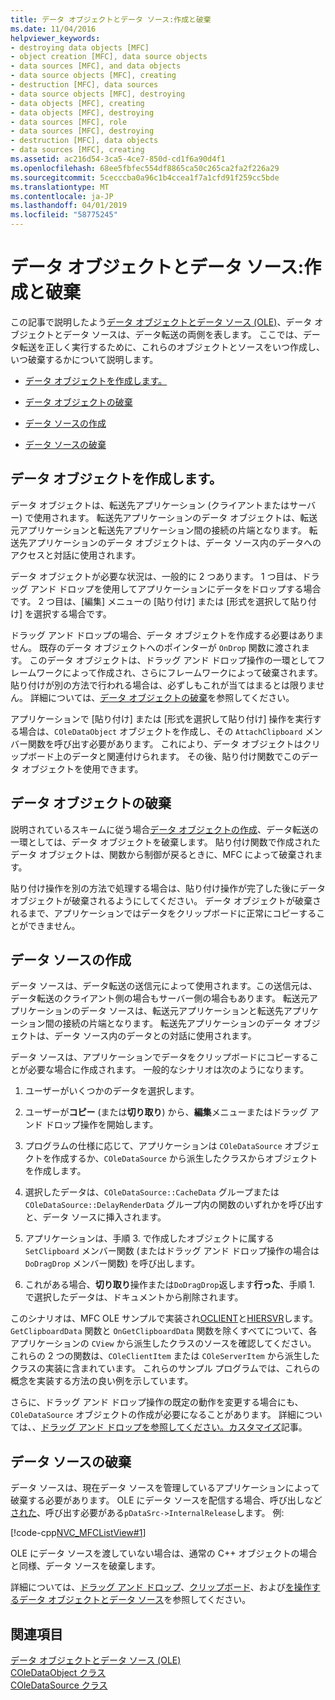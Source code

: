 ```yaml
---
title: データ オブジェクトとデータ ソース:作成と破棄
ms.date: 11/04/2016
helpviewer_keywords:
- destroying data objects [MFC]
- object creation [MFC], data source objects
- data sources [MFC], and data objects
- data source objects [MFC], creating
- destruction [MFC], data sources
- data source objects [MFC], destroying
- data objects [MFC], creating
- data objects [MFC], destroying
- data sources [MFC], role
- data sources [MFC], destroying
- destruction [MFC], data objects
- data sources [MFC], creating
ms.assetid: ac216d54-3ca5-4ce7-850d-cd1f6a90d4f1
ms.openlocfilehash: 68ee5fbfec554df8865ca50c265ca2fa2f226a29
ms.sourcegitcommit: 5cecccba0a96c1b4ccea1f7a1cfd91f259cc5bde
ms.translationtype: MT
ms.contentlocale: ja-JP
ms.lasthandoff: 04/01/2019
ms.locfileid: "58775245"
---
```

# <a name="data-objects-and-data-sources-creation-and-destruction"></a>データ オブジェクトとデータ ソース:作成と破棄

この記事で説明したよう[データ オブジェクトとデータ ソース (OLE)](../mfc/data-objects-and-data-sources-ole.md)、データ オブジェクトとデータ ソースは、データ転送の両側を表します。 ここでは、データ転送を正しく実行するために、これらのオブジェクトとソースをいつ作成し、いつ破棄するかについて説明します。

- [データ オブジェクトを作成します。](#_core_creating_data_objects)

- [データ オブジェクトの破棄](#_core_destroying_data_objects)

- [データ ソースの作成](#_core_creating_data_sources)

- [データ ソースの破棄](#_core_destroying_data_sources)

##  <a name="_core_creating_data_objects"></a> データ オブジェクトを作成します。

データ オブジェクトは、転送先アプリケーション (クライアントまたはサーバー) で使用されます。 転送先アプリケーションのデータ オブジェクトは、転送元アプリケーションと転送先アプリケーション間の接続の片端となります。 転送先アプリケーションのデータ オブジェクトは、データ ソース内のデータへのアクセスと対話に使用されます。

データ オブジェクトが必要な状況は、一般的に 2 つあります。 1 つ目は、ドラッグ アンド ドロップを使用してアプリケーションにデータをドロップする場合です。 2 つ目は、[編集] メニューの [貼り付け] または [形式を選択して貼り付け] を選択する場合です。

ドラッグ アンド ドロップの場合、データ オブジェクトを作成する必要はありません。 既存のデータ オブジェクトへのポインターが `OnDrop` 関数に渡されます。 このデータ オブジェクトは、ドラッグ アンド ドロップ操作の一環としてフレームワークによって作成され、さらにフレームワークによって破棄されます。 貼り付けが別の方法で行われる場合は、必ずしもこれが当てはまるとは限りません。 詳細については、[データ オブジェクトの破棄](#_core_destroying_data_objects)を参照してください。

アプリケーションで [貼り付け] または [形式を選択して貼り付け] 操作を実行する場合は、`COleDataObject` オブジェクトを作成し、その `AttachClipboard` メンバー関数を呼び出す必要があります。 これにより、データ オブジェクトはクリップボード上のデータと関連付けられます。 その後、貼り付け関数でこのデータ オブジェクトを使用できます。

##  <a name="_core_destroying_data_objects"></a> データ オブジェクトの破棄

説明されているスキームに従う場合[データ オブジェクトの作成](#_core_creating_data_objects)、データ転送の一環としては、データ オブジェクトを破棄します。 貼り付け関数で作成されたデータ オブジェクトは、関数から制御が戻るときに、MFC によって破棄されます。

貼り付け操作を別の方法で処理する場合は、貼り付け操作が完了した後にデータ オブジェクトが破棄されるようにしてください。 データ オブジェクトが破棄されるまで、アプリケーションではデータをクリップボードに正常にコピーすることができません。

##  <a name="_core_creating_data_sources"></a> データ ソースの作成

データ ソースは、データ転送の送信元によって使用されます。この送信元は、データ転送のクライアント側の場合もサーバー側の場合もあります。 転送元アプリケーションのデータ ソースは、転送元アプリケーションと転送先アプリケーション間の接続の片端となります。 転送先アプリケーションのデータ オブジェクトは、データ ソース内のデータとの対話に使用されます。

データ ソースは、アプリケーションでデータをクリップボードにコピーすることが必要な場合に作成されます。 一般的なシナリオは次のようになります。

1. ユーザーがいくつかのデータを選択します。

1. ユーザーが**コピー** (または**切り取り**) から、**編集**メニューまたはドラッグ アンド ドロップ操作を開始します。

1. プログラムの仕様に応じて、アプリケーションは `COleDataSource` オブジェクトを作成するか、`COleDataSource` から派生したクラスからオブジェクトを作成します。

1. 選択したデータは、`COleDataSource::CacheData` グループまたは `COleDataSource::DelayRenderData` グループ内の関数のいずれかを呼び出すと、データ ソースに挿入されます。

1. アプリケーションは、手順 3. で作成したオブジェクトに属する `SetClipboard` メンバー関数 (またはドラッグ アンド ドロップ操作の場合は `DoDragDrop` メンバー関数) を呼び出します。

1. これがある場合、**切り取り**操作または`DoDragDrop`返します**行った**、手順 1. で選択したデータは、ドキュメントから削除されます。

このシナリオは、MFC OLE サンプルで実装され[OCLIENT](../overview/visual-cpp-samples.md)と[HIERSVR](../overview/visual-cpp-samples.md)します。 `GetClipboardData` 関数と `OnGetClipboardData` 関数を除くすべてについて、各アプリケーションの `CView` から派生したクラスのソースを確認してください。 これらの 2 つの関数は、`COleClientItem` または `COleServerItem` から派生したクラスの実装に含まれています。 これらのサンプル プログラムでは、これらの概念を実装する方法の良い例を示しています。

さらに、ドラッグ アンド ドロップ操作の既定の動作を変更する場合にも、`COleDataSource` オブジェクトの作成が必要になることがあります。 詳細については、、[ドラッグ アンド ドロップを参照してください。カスタマイズ](../mfc/drag-and-drop-customizing.md)記事。

##  <a name="_core_destroying_data_sources"></a> データ ソースの破棄

データ ソースは、現在データ ソースを管理しているアプリケーションによって破棄する必要があります。 OLE にデータ ソースを配信する場合、呼び出しなど[された](../mfc/reference/coledatasource-class.md#dodragdrop)、呼び出す必要がある`pDataSrc->InternalRelease`します。 例:

[!code-cpp[NVC_MFCListView#1](../atl/reference/codesnippet/cpp/data-objects-and-data-sources-creation-and-destruction_1.cpp)]

OLE にデータ ソースを渡していない場合は、通常の C++ オブジェクトの場合と同様、データ ソースを破棄します。

詳細については、[ドラッグ アンド ドロップ](../mfc/drag-and-drop-ole.md)、[クリップボード](../mfc/clipboard.md)、および[を操作するデータ オブジェクトとデータ ソース](../mfc/data-objects-and-data-sources-manipulation.md)を参照してください。

## <a name="see-also"></a>関連項目

[データ オブジェクトとデータ ソース (OLE)](../mfc/data-objects-and-data-sources-ole.md)<br/>
[COleDataObject クラス](../mfc/reference/coledataobject-class.md)<br/>
[COleDataSource クラス](../mfc/reference/coledatasource-class.md)
